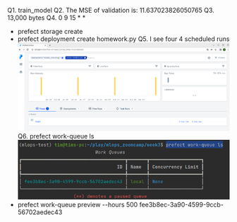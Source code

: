 Q1. train_model
Q2. The MSE of validation is: 11.637023826050765
Q3. 13,000 bytes
Q4. 0 9 15 * *
- prefect storage create
- prefect deployment create homework.py
Q5. I see four 4 scheduled runs
![pic1](images/scheduled_runs.png "future runs")
Q6. prefect work-queue ls
![pic2](images/work_queues.png "work queue")
- prefect work-queue preview --hours 500 fee3b8ec-3a90-4599-9ccb-56702aedec43